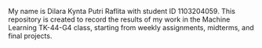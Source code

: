 My name is Dilara Kynta Putri Raflita with student ID 1103204059. This repository is created to record the results of my work in the Machine Learning TK-44-G4 class, starting from weekly assignments, midterms, and final projects.
